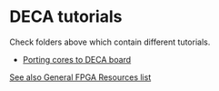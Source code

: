 # DECA tutorials

Check folders above which contain different tutorials.

* [Porting cores to DECA board](Porting-Cores/README.md)

  

[See also General FPGA Resources list](./../resources.md)



